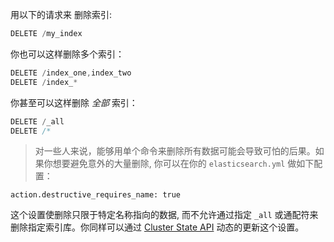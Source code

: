 用以下的请求来 删除索引:

```js
DELETE /my_index
```



你也可以这样删除多个索引：

```js
DELETE /index_one,index_two
DELETE /index_*
```



你甚至可以这样删除 *全部* 索引：

```js
DELETE /_all
DELETE /*
```



> 对一些人来说，能够用单个命令来删除所有数据可能会导致可怕的后果。如果你想要避免意外的大量删除, 你可以在你的 `elasticsearch.yml` 做如下配置：
```
action.destructive_requires_name: true
```
这个设置使删除只限于特定名称指向的数据, 而不允许通过指定 `_all` 或通配符来删除指定索引库。你同样可以通过 [Cluster State API](https://www.elastic.co/guide/cn/elasticsearch/guide/current/_changing_settings_dynamically.html) 动态的更新这个设置。


